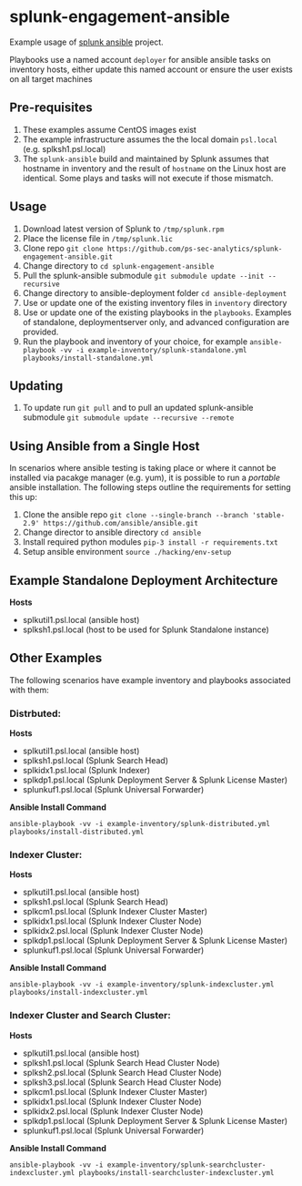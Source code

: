 # splunk-engagement-ansible

Example usage of [splunk ansible](https://github.com/splunk/splunk-ansible) project.

Playbooks use a named account `deployer` for ansible ansible tasks on inventory hosts, either update this named account or ensure the user exists on all target machines

## Pre-requisites

1. These examples assume CentOS images exist
2. The example infrastructure assumes the the local domain `psl.local` (e.g. splksh1.psl.local)
3. The `splunk-ansible` build and maintained by Splunk assumes that hostname in inventory and the result of `hostname` on the Linux host are identical. Some plays and tasks will not execute if those mismatch.

## Usage

1. Download latest version of Splunk to `/tmp/splunk.rpm`
2. Place the license file in `/tmp/splunk.lic`
3. Clone repo `git clone https://github.com/ps-sec-analytics/splunk-engagement-ansible.git`
4. Change directory to `cd splunk-engagement-ansible`
5. Pull the splunk-ansible submodule `git submodule update --init --recursive`
6. Change directory to ansible-deployment folder `cd ansible-deployment`
7. Use or update one of the existing inventory files in `inventory` directory
8. Use or update one of the existing playbooks in the `playbooks`. Examples of standalone, deploymentserver only, and advanced configuration are provided.
9. Run the playbook and inventory of your choice, for example `ansible-playbook -vv -i example-inventory/splunk-standalone.yml playbooks/install-standalone.yml`

## Updating

1. To update run `git pull` and to pull an updated splunk-ansible submodule `git submodule update --recursive --remote`

## Using Ansible from a Single Host

In scenarios where ansible testing is taking place or where it cannot be installed via pacakge manager (e.g. yum), it is possible to run a _portable_ ansible installation. The following steps outline the requirements for setting this up:

1. Clone the ansible repo `git clone --single-branch --branch 'stable-2.9' https://github.com/ansible/ansible.git`
2. Change director to ansible directory `cd ansible`
3. Install required python modules `pip-3 install -r requirements.txt`
4. Setup ansible environment `source ./hacking/env-setup`

## Example Standalone Deployment Architecture

**Hosts**
* splkutil1.psl.local (ansible host)
* splksh1.psl.local (host to be used for Splunk Standalone instance)

## Other Examples

The following scenarios have example inventory and playbooks associated with them:

### Distrbuted:

**Hosts** 
* splkutil1.psl.local (ansible host)
* splksh1.psl.local (Splunk Search Head)
* splkidx1.psl.local (Splunk Indexer)
* splkdp1.psl.local (Splunk Deployment Server & Splunk License Master)
* splunkuf1.psl.local (Splunk Universal Forwarder)

**Ansible Install Command**

`ansible-playbook -vv -i example-inventory/splunk-distributed.yml playbooks/install-distributed.yml`

### Indexer Cluster:

**Hosts** 
* splkutil1.psl.local (ansible host)
* splksh1.psl.local (Splunk Search Head)
* splkcm1.psl.local (Splunk Indexer Cluster Master)
* splkidx1.psl.local (Splunk Indexer Cluster Node)
* splkidx2.psl.local (Splunk Indexer Cluster Node)
* splkdp1.psl.local (Splunk Deployment Server & Splunk License Master)
* splunkuf1.psl.local (Splunk Universal Forwarder)

**Ansible Install Command**

`ansible-playbook -vv -i example-inventory/splunk-indexcluster.yml playbooks/install-indexcluster.yml`

### Indexer Cluster and Search Cluster:

**Hosts** 
* splkutil1.psl.local (ansible host)
* splksh1.psl.local (Splunk Search Head Cluster Node)
* splksh2.psl.local (Splunk Search Head Cluster Node)
* splksh3.psl.local (Splunk Search Head Cluster Node)
* splkcm1.psl.local (Splunk Indexer Cluster Master)
* splkidx1.psl.local (Splunk Indexer Cluster Node)
* splkidx2.psl.local (Splunk Indexer Cluster Node)
* splkdp1.psl.local (Splunk Deployment Server & Splunk License Master)
* splunkuf1.psl.local (Splunk Universal Forwarder)

**Ansible Install Command**

`ansible-playbook -vv -i example-inventory/splunk-searchcluster-indexcluster.yml playbooks/install-searchcluster-indexcluster.yml`